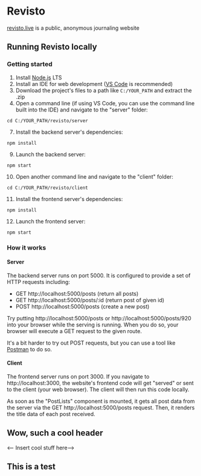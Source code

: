 # Revisto
[revisto.live](https://revisto.live) is a public, anonymous journaling website

## Running Revisto locally
### Getting started
1. Install [Node.js](https://nodejs.org/en/) LTS
2. Install an IDE for web development ([VS Code](https://code.visualstudio.com/) is recommended)
3. Download the project's files to a path like `C:/YOUR_PATH` and extract the .zip
4. Open a command line (if using VS Code, you can use the command line built into the IDE) and navigate to the "server" folder: 

`cd C:/YOUR_PATH/revisto/server`

7. Install the backend server's dependencies: 

`npm install`

9. Launch the backend server:

`npm start`

10. Open another command line and navigate to the "client" folder:

`cd C:/YOUR_PATH/revisto/client`

11. Install the frontend server's dependencies:

`npm install`

12. Launch the frontend server:

`npm start`
  

### How it works
#### Server
The backend server runs on port 5000. It is configured to provide a set of HTTP requests including:
 - GET http://localhost:5000/posts (return all posts)
 - GET http://localhost:5000/posts/:id (return post of given id)
 - POST http://localhost:5000/posts (create a new post)

Try putting http://localhost:5000/posts or http://localhost:5000/posts/920 into your browser while the serving is running. When you do so, your browser will execute a GET request to the given route. 

It's a bit harder to try out POST requests, but you can use a tool like [Postman](https://www.postman.com/) to do so. 

#### Client
The frontend server runs on port 3000. If you navigate to http://localhost:3000, the website's frontend code will get "served" or sent to the client (your web browser). The client will then run this code locally.

As soon as the "PostLists" component is mounted, it gets all post data from the server via the GET http://localhost:5000/posts request. Then, it renders the title data of each post received.

## Wow, such a cool header
<-- Insert cool stuff here-->

## This is a test
